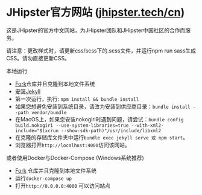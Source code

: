 JHipster官方网站 ([jhipster.tech/cn](https://www.jhipster.tech/cn))
=======

这是JHipster的官方中文网站，为JHipster团队和JHipster中国社区的合作而服务。

请注意：更改样式时，请更新css/scss下的.scss文件，并运行npm run sass生成CSS。请勿直接更新CSS。

本地运行
* [Fork](https://github.com/jhipster/jhipster.github.io/fork)仓库并且克隆到本地文件系统
* [安装Jekyll](https://help.github.com/articles/setting-up-your-github-pages-site-locally-with-jekyll/)
* 第一次运行，执行: `npm install && bundle install`
* 如果您想避免安装到系统目录，请改为安装到供应商目录：`bundle install --path vendor/bundle`
* 在MacOS上，如果您安装nokogiri时遇到问题，请尝试：`bundle config build.nokogiri --use-system-libraries=true --with-xml2-include="$(xcrun --show-sdk-path)"/usr/include/libxml2`
* 在克隆的存储库文件夹中运行`bundle exec jekyll serve 或 npm start`。
* 浏览器打开`http://localhost:4000`访问该网站。

或者使用Docker与Docker-Compose (Windows系统推荐)

* [Fork](https://github.com/jhipster/jhipster.github.io/fork) 仓库并且克隆到本地文件系统
* 运行`docker-compose up`
* 打开`http://0.0.0.0:4000` 可以访问站点

